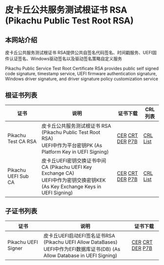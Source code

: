 # 皮卡丘公共服务测试根证书 RSA (Pikachu Public Test Root RSA)

## 本网站介绍

皮卡丘公共服务测试根证书 RSA提供公共自签名代码签名、时间戳服务、UEFI固件认证签名、Windows驱动签名以及驱动签名策略自定义服务

Pikachu Public Service Test Root Certificate RSA provides public self signed code signature, timestamp service, UEFI firmware authentication signature, Windows driver signature, and driver signature policy customization service

## 根证书列表



| 证书                | 说明                                                         | 证书下载                                                     | CRL列表              |
| ------------------- | ------------------------------------------------------------ | ------------------------------------------------------------ | -------------------- |
| Pikachu Test CA RSA | 皮卡丘公共服务测试根证书 RSA (Pikachu Public Test Root RSA)<br/>UEFI中作为平台密钥PK  (As Platform Key in UEFI Signing) | [CER](root.cer)  [CRT](root.crt)  [DER](root.der)  [P7B](root.p7b) | [CRL List](root.crl) |
| Pikachu UEFI Sub CA | 皮卡丘UEFI密钥交换证书中间CA (Pikachu UEFI Key Exchange CA)<br/>UEFI中作为密钥交换密钥KEK  (As Key Exchange Keys in UEFI Signing) | [CER](uefi.cer)  [CRT](uefi.crt)  [DER](uefi.der)  [P7B](uefi.p7b) | [CRL List](uefi.crl) |

## 子证书列表

| 证书                | 说明                                                         | 证书下载                                                     |
| ------------------- | ------------------------------------------------------------ | ------------------------------------------------------------ |
| Pikachu UEFI Signer | 皮卡丘UEFI启动EFI签名证书RSA (Pikachu UEFI Allow DataBases)<br/>UEFI中作为EFI数据库证书(DB)  (As Allow Database in UEFI Signing) | [CER](efis.cer)  [CRT](efis.crt)  [DER](efis.der)  [P7B](efis.p7b) |